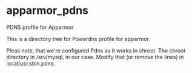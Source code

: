 # apparmor_pdns
PDNS profile for Apparmor

This is a directory tree for Powerdns profile for apparmor.

Pleas note, that we're configured Pdns as it works in chroot.
The chroot directory in /srv/mysql, in our case. Modify that
(or remove the lines) in local/usr.sbin.pdns.

